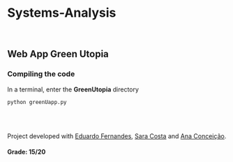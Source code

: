 # Systems-Analysis

<br>

## Web App Green Utopia

### Compiling the code

In a terminal, enter the **GreenUtopia** directory 
```
python greenUapp.py
```

<br>
<br>

Project developed with [Eduardo Fernandes](https://github.com/EduardoFernandesUA), [Sara Costa](https://github.com/saracarolina80) and [Ana Conceição](https://github.com/AnaConceicao26).

#### Grade: 15/20
